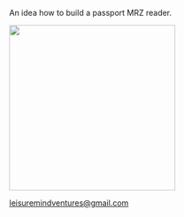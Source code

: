 An idea how to build a passport MRZ reader.

<img src="demo.gif" width="300" />

leisuremindventures@gmail.com

